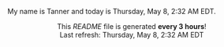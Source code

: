 My name is Tanner and today is Thursday, May 8, 2:32 AM EDT.

<p align="center">This <i>README</i> file is generated <b>every 3 hours</b>!</br>Last refresh: Thursday, May 8, 2:32 AM EDT<br /></p>
